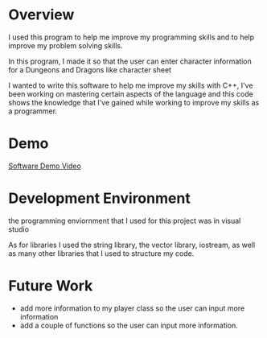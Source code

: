# Overview

I used this program to help me improve my programming  skills and to help improve my problem solving skills.

In this program, I made it so that the user can enter character information for a Dungeons and Dragons like character sheet

I wanted to write this software to help me improve my skills with C++, I've been working on mastering certain aspects of the language and this code shows the knowledge that I've gained while working to improve my skills as a programmer.

# Demo
[Software Demo Video](https://youtu.be/lEKSJZ6JeZc)

# Development Environment
the programming enviornment that I used for this project was in visual studio

As for libraries I used the string library, the vector library, iostream, as well as many other libraries that I used to structure my code.

# Future Work


- add more information to my player class so the user can input more information
- add a couple of functions so the user can input more information.
